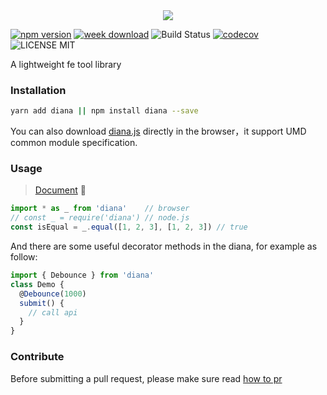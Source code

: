 <div align="center">
  <img src="http://oqhtscus0.bkt.clouddn.com/dcce7b9509a0e23f91d8cd2aa3ecffd3.jpg-200">
</div>

[![npm version](https://badge.fury.io/js/diana.svg)](https://badge.fury.io/js/diana) [![week download](https://img.shields.io/npm/dw/diana.svg)](https://www.npmjs.com/package/diana) ![Build Status](https://travis-ci.org/MuYunyun/diana.svg?branch=master) [![codecov](https://codecov.io/gh/MuYunyun/diana/branch/master/graph/badge.svg)](https://codecov.io/gh/MuYunyun/diana) ![LICENSE MIT](https://img.shields.io/npm/l/express.svg)

A lightweight fe tool library

### Installation

```bash
yarn add diana || npm install diana --save
```

You can also download [diana.js](https://github.com/MuYunyun/diana/blob/master/lib/diana.js) directly in the browser，it support UMD common module specification.

### Usage

> [Document](http://muyunyun.cn/diana/) :tada:

```js
import * as _ from 'diana'    // browser
// const _ = require('diana') // node.js
const isEqual = _.equal([1, 2, 3], [1, 2, 3]) // true
```

And there are some useful decorator methods in the diana, for example as follow:

```js
import { Debounce } from 'diana'
class Demo {
  @Debounce(1000)
  submit() {
    // call api
  }
}
```

### Contribute

Before submitting a pull request, please make sure read [how to pr](https://github.com/MuYunyun/diana/blob/master/.github/PULL_REQUEST_TEMPLATE.md)